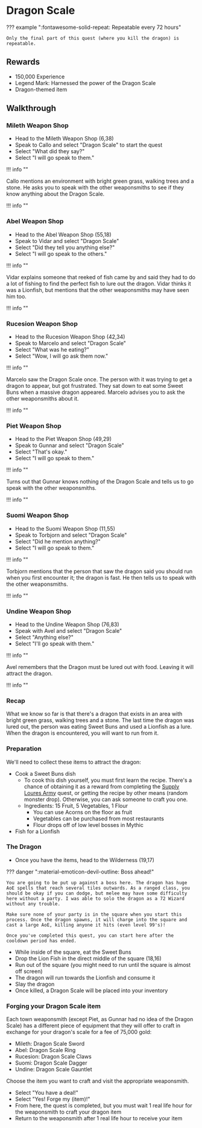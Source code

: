 # Dragon Scale

??? example ":fontawesome-solid-repeat: Repeatable every 72 hours"

    Only the final part of this quest (where you kill the dragon) is repeatable.

## Rewards

- 150,000 Experience
- Legend Mark: Harnessed the power of the Dragon Scale
- Dragon-themed item

## Walkthrough

### Mileth Weapon Shop

- Head to the Mileth Weapon Shop (6,38)
- Speak to Callo and select "Dragon Scale" to start the quest
- Select "What did they say?"
- Select "I will go speak to them."

!!! info ""

Callo mentions an environment with bright green grass, walking trees and a stone. He asks you to speak with the other weaponsmiths to see if they know anything about the Dragon Scale.

!!! info ""

### Abel Weapon Shop

- Head to the Abel Weapon Shop (55,18)
- Speak to Vidar and select "Dragon Scale"
- Select "Did they tell you anything else?"
- Select "I will go speak to the others."

!!! info ""

Vidar explains someone that reeked of fish came by and said they had to do a lot of fishing to find the perfect fish to lure out the dragon. Vidar thinks it was a Lionfish, but mentions that the other weaponsmiths may have seen him too.

!!! info ""

### Rucesion Weapon Shop

- Head to the Rucesion Weapon Shop (42,34)
- Speak to Marcelo and select "Dragon Scale"
- Select "What was he eating?"
- Select "Wow, I will go ask them now."

!!! info ""

Marcelo saw the Dragon Scale once. The person with it was trying to get a dragon to appear, but got frustrated. They sat down to eat some Sweet Buns when a massive dragon appeared. Marcelo advises you to ask the other weaponsmiths about it.

!!! info ""

### Piet Weapon Shop

- Head to the Piet Weapon Shop (49,29)
- Speak to Gunnar and select "Dragon Scale"
- Select "That's okay."
- Select "I will go speak to them."

!!! info ""

Turns out that Gunnar knows nothing of the Dragon Scale and tells us to go speak with the other weaponsmiths.

!!! info ""

### Suomi Weapon Shop

- Head to the Suomi Weapon Shop (11,55)
- Speak to Torbjorn and select "Dragon Scale"
- Select "Did he mention anything?"
- Select "I will go speak to them."

!!! info ""

Torbjorn mentions that the person that saw the dragon said you should run when you first encounter it; the dragon is fast. He then tells us to speak with the other weaponsmiths.

!!! info ""

### Undine Weapon Shop

- Head to the Undine Weapon Shop (76,83)
- Speak with Avel and select "Dragon Scale"
- Select "Anything else?"
- Select "I'll go speak with them."


!!! info ""

Avel remembers that the Dragon must be lured out with food. Leaving it will attract the dragon.

!!! info ""

### Recap

What we know so far is that there's a dragon that exists in an area with bright green grass, walking trees and a stone. The last time the dragon was lured out, the person was eating Sweet Buns and used a Lionfish as a lure. When the dragon is encountered, you will want to run from it.

### Preparation

We'll need to collect these items to attract the dragon:

- Cook a Sweet Buns dish
    - To cook this dish yourself, you must first learn the recipe. There's a chance of obtaining it as a reward from completing the [Supply Loures Army](./supply_loures_army.md) quest, or getting the recipe by other means (random monster drop). Otherwise, you can ask someone to craft you one.
    - Ingredients: 15 Fruit, 5 Vegetables, 1 Flour
        - You can use Acorns on the floor as fruit
        - Vegetables can be purchased from most restaurants
        - Flour drops off of low level bosses in Mythic
- Fish for a Lionfish

### The Dragon

- Once you have the items, head to the Wilderness (19,17)

??? danger ":material-emoticon-devil-outline: Boss ahead!"

    You are going to be put up against a boss here. The dragon has huge AoE spells that reach several tiles outwards. As a ranged class, you should be okay if you can dodge, but melee may have some difficulty here without a party. I was able to solo the dragon as a 72 Wizard without any trouble.

    Make sure none of your party is in the square when you start this process. Once the dragon spawns, it will charge into the square and cast a large AoE, killing anyone it hits (even level 99's)!

    Once you've completed this quest, you can start here after the cooldown period has ended.

- While inside of the square, eat the Sweet Buns
- Drop the Lion Fish in the direct middle of the square (18,16)
- Run out of the square (you might need to run until the square is almost off screen)
- The dragon will run towards the Lionfish and consume it
- Slay the dragon
- Once killed, a Dragon Scale will be placed into your inventory

### Forging your Dragon Scale item

Each town weaponsmith (except Piet, as Gunnar had no idea of the Dragon Scale) has a different piece of equipment that they will offer to craft in exchange for your dragon's scale for a fee of 75,000 gold:

- Mileth: Dragon Scale Sword
- Abel: Dragon Scale Ring
- Rucesion: Dragon Scale Claws
- Suomi: Dragon Scale Dagger
- Undine: Dragon Scale Gauntlet

Choose the item you want to craft and visit the appropriate weaponsmith.

- Select "You have a deal!"
- Select "Yes! Forge my (item)!"
- From here, the quest is completed, but you must wait 1 real life hour for the weaponsmith to craft your dragon item
- Return to the weaponsmith after 1 real life hour to receive your item
